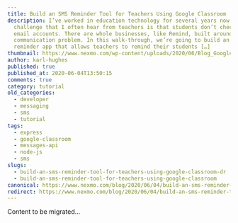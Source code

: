 ```yaml
---
title: Build an SMS Reminder Tool for Teachers Using Google Classroom
description: I’ve worked in education technology for several years now, and one
  challenge that I often hear from teachers is that students don’t check their
  email accounts. There are whole businesses, like Remind, built around this
  communication problem. In this walk-through, we’re going to build an SMS
  reminder app that allows teachers to remind their students […]
thumbnail: https://www.nexmo.com/wp-content/uploads/2020/06/Blog_Google-Classroom_Node_1200x600.png
author: karl-hughes
published: true
published_at: 2020-06-04T13:50:15
comments: true
category: tutorial
old_categories:
  - developer
  - messaging
  - sms
  - tutorial
tags:
  - express
  - google-classroom
  - messages-api
  - node-js
  - sms
slugs:
  - build-an-sms-reminder-tool-for-teachers-using-google-classroom-dr
  - build-an-sms-reminder-tool-for-teachers-using-google-classroom
canonical: https://www.nexmo.com/blog/2020/06/04/build-an-sms-reminder-tool-for-teachers-using-google-classroom-dr
redirect: https://www.nexmo.com/blog/2020/06/04/build-an-sms-reminder-tool-for-teachers-using-google-classroom-dr
---
```

Content to be migrated...